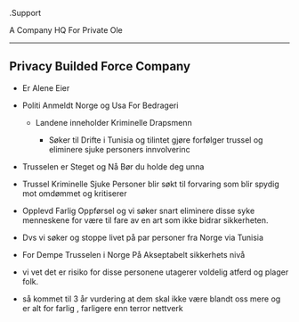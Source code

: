 .Support

A Company HQ For 
Private Ole

----------
Privacy Builded
Force Company
---------



- Er Alene Eier

- Politi Anmeldt Norge
  og Usa For Bedrageri

  - Landene inneholder
    Kriminelle Drapsmenn

    - Søker til Drifte i Tunisia og
    tilintet gjøre forfølger trussel og
eliminere sjuke personers innvolverinc

- Trusselen er Steget og Nå Bør du
holde deg unna

- Trussel Kriminelle Sjuke Personer
  blir søkt til forvaring som blir spydig mot omdømmet og kritiserer

- Opplevd Farlig Oppførsel
og vi søker snart eliminere disse syke
menneskene for være til fare av en
art som ikke bidrar sikkerheten.

- Dvs vi søker og stoppe livet på par personer fra Norge via Tunisia
- For Dempe Trusselen i Norge På Akseptabelt sikkerhets nivå
- vi vet det er risiko for disse
personene utagerer voldelig atferd og plager folk.
- så kommet til 3 år vurdering at dem skal ikke være blandt oss mere og er alt for farlig , farligere enn terror nettverk

